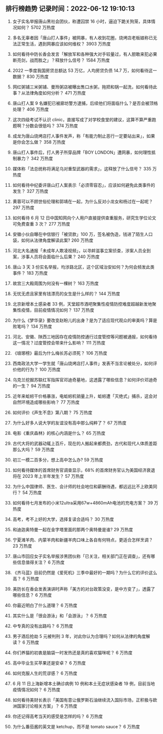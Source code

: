 
## 排行榜趋势 记录时间：2022-06-12 19:10:13
  
  1. 女子实名举报唐山黑社会团伙，称遭囚禁 16 小时，逼迫下跪关狗笼，具体情况如何？ 5702 万热度
    
  2. 多名无辜者因「唐山打人事件」被网暴，有人收到花圈，烧烤店老板娘称已无法正常生活，遇到网暴应该如何维权？ 3903 万热度
    
  3. 如何看待中防长香会发言「解放军和各种强大对手较量过，有人胆敢来犯必果断亮剑，战而胜之」？释放什么信号？ 1584 万热度
    
  4. 2022 一季度我国房贷总额达 53 万亿，人均房贷负债 14.7 万，如何看待这一数据？ 830 万热度
    
  5. 网红粥铺三米粥铺、曼玲粥店被曝出售口水粥，拖把和锅一起洗，如何看待此事？从法律角度如何分析？ 471 万热度
    
  6. 唐山打人案 9 名嫌犯已被廊坊警方逮捕，后续他们将面临什么？是否会被顶格处理？ 406 万热度
    
  7. 这次四级考试不认识 clinic，直接写成了对学校食堂的建议，这算不算严重跑题啊？分数会很低吗？ 374 万热度
    
  8. 成龙为唐山烧烤店打人事件发声，称「有能力制止恶行一定要站出来」，如果是你会怎么做？ 358 万热度
    
  9. 唐山打人事件后，打人男子所穿品牌「BOY LONDON」遭网暴，如何理性抵制暴力？ 342 万热度
    
  10. 媒体称「法总统称将满足乌对重型武器的需求」，这释放了什么信号？ 335 万热度
    
  11. 如何看待中纪委评唐山打人案表示「必须零容忍」，应该如何避免此类事件的发生？ 327 万热度
    
  12. 黄蓉可以不顾世俗伦理和郭靖在一起，为什么反对小龙女和杨过在一起呢？ 297 万热度
    
  13. 如何看待 6 月 12 日中国知网向个人用户直接提供查重服务，研究生学位论文可免费查重 3 次？ 277 万热度
    
  14. 安徽小伙自曝在中信银行「被贷款」100 万，签名被伪造，钱进了陌生人口袋，如何从法律角度解读此案? 260 万热度
    
  15. 河北大名通报「未成年人欺凌视频」，以寻衅滋事立案侦查，涉案人员全到案，涉事人员将会面临什么后果？ 240 万热度
    
  16. 唐山 3 天 3 份实名举报，均涉路北区，这个区域治安如何？为何会频发此类事件？ 183 万热度
    
  17. 故宫三大殿周围为何没有一棵树？ 163 万热度
    
  18. 无忧无虑且家里有钱漂亮的女生是什么样的？ 144 万热度
    
  19. 北京新增本土感染者 33 例，天堂超市酒吧聚集性疫情防控难度超越新发地聚集性疫情，目前疫情情况如何？ 137 万热度
    
  20. 为什么《梦华录》要改变赵盼儿的出身？是为了适应现代观众的审美吗？算是败笔吗？ 134 万热度
    
  21. 河北、安徽、陕西三地因存在疫情防控通行过度管控等问题被通报，如何看待这一情况？过度管控会带来什么影响？ 111 万热度
    
  22. 《琅琊榜》最后为什么梅长苏必须死？ 106 万热度
    
  23. 西南政法大学一学生就「唐山烧烤店打人事件」发表不当言论被处分，如何评价他的行为？ 100 万热度
    
  24. 乌克兰挖掘苏联红军指挥官邓迪奇墓地，这透露了哪些信息？如何评价邓迪奇的一生？ 94 万热度
    
  25. 近年来蚯蚓干价格暴涨，电蚯蚓机销量上升，蚯蚓遭「灭绝式」捕杀，这会对自然环境造成哪些影响？ 77 万热度
    
  26. 如何评价《声生不息》第八期？ 75 万热度
    
  27. 为什么好多人说大学的友谊没有高中那么纯粹了？ 67 万热度
    
  28. 电影《重庆森林》的核心内涵是什么？ 65 万热度
    
  29. 古代大将的武器动辄上百斤，现在的人搬起来都费劲，古代和现代人体质差距那么大吗？ 59 万热度
    
  30. 初三一模二百多分，想上高中怎么办? 59 万热度
    
  31. 如何看待媒体的首席财务官调查显示，68% 的首席财务官认为美国经济衰退将在 2023 年上半年发生？ 57 万热度
    
  32. 为什么中国律师、医生、会计师的社会地位和薪酬待遇，都远远比不上欧美同行？ 54 万热度
    
  33. 如何看待七月发布的小米12ultra采用67w+4860mAh电池的充电方案？ 39 万热度
    
  34. 高考，考不上好的大学，选择复读合适吗？ 30 万热度
    
  35. 和迪迦奥特曼一起在金字塔里面的那两个奥特曼是谁? 29 万热度
    
  36. 宁夏滩羊肉、内蒙羊肉和新疆羊肉口味上各自有何特点，更适合怎样烹调？ 23 万热度
    
  37. 唐山市回应女子实名举报涉黑团伙称「已关注，相关部门正在调查」，还有哪些信息值得关注？ 6 万热度
    
  38. 《齐马蓝》目前仍然是《爱死机》三季中最好的一期吗？为什么它的评价这么高？ 6 万热度
    
  39. 美防长在香会发表演讲时声称「美方的对台政策没变，是中方变了」，透露了哪些信息？ 6 万热度
    
  40. 你最近明白了什么道理？ 6 万热度
    
  41. 其实什么是「很会游泳」和「会游泳」？ 6 万热度
    
  42. 中专真的没有出路吗？ 6 万热度
    
  43. 男子酒后抢劫 5 元被判刑 3 年，对此你认为合理吗？如何从法律的角度解读？ 6 万热度
    
  44. 你们养猫的初衷是脑袋一时发热还是真的喜欢猫咪呢？ 6 万热度
    
  45. 高中毕业生买苹果还是安卓？ 6 万热度
    
  46. 如何克服人生的荒谬感？ 6 万热度
    
  47. 6 月 11 日上海新增本土确诊病例 10 例和本土无症状感染者 19 例，目前当地疫情情况如何？ 6 万热度
    
  48. 如何看待美财长表示「美国有意让俄罗斯石油继续流入国际市场，正积极与欧洲国家讨论相关方案」？ 6 万热度
    
  49. 你还记得高考当天的感受是怎样的吗？ 6 万热度
    
  50. 为什么番茄酱的英文是 ketchup，而不是 tomato sauce？ 6 万热度
    